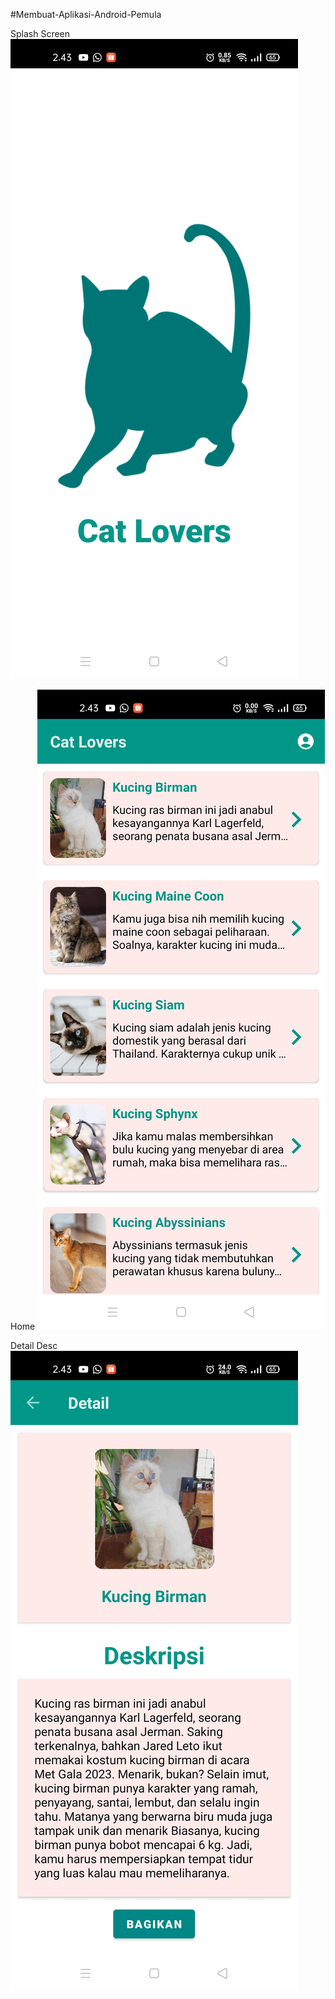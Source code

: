 #Membuat-Aplikasi-Android-Pemula

Splash Screen
![alt text](https://github.com/JanuwaPutra/Submission-Android-Pemula-DIcoding/blob/main/Screenshoot/Screenshot_2024-09-07-14-43-05-26_be7b12efa4af9d65f98a606eb6fbe1a7.jpg)

Home
![alt text](https://github.com/JanuwaPutra/Submission-Android-Pemula-DIcoding/blob/main/Screenshoot/Screenshot_2024-09-07-14-43-06-94_be7b12efa4af9d65f98a606eb6fbe1a7.jpg)

Detail Desc
![alt text](https://github.com/JanuwaPutra/Submission-Android-Pemula-DIcoding/blob/main/Screenshoot/Screenshot_2024-09-07-14-43-08-95_be7b12efa4af9d65f98a606eb6fbe1a7.jpg)
